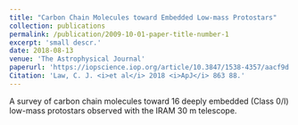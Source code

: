 ```yaml
---
title: "Carbon Chain Molecules toward Embedded Low-mass Protostars"
collection: publications
permalink: /publication/2009-10-01-paper-title-number-1
excerpt: 'small descr.'
date: 2018-08-13
venue: 'The Astrophysical Journal'
paperurl: 'https://iopscience.iop.org/article/10.3847/1538-4357/aacf9d'
Citation: 'Law, C. J. <i>et al</i> 2018 <i>ApJ</i> 863 88.'
---
```


A survey of carbon chain molecules toward 16 deeply embedded (Class 0/I) low-mass protostars observed with the IRAM 30 m telescope.

<!--- [Download paper here](http://academicpages.github.io/files/paper1.pdf) --->
